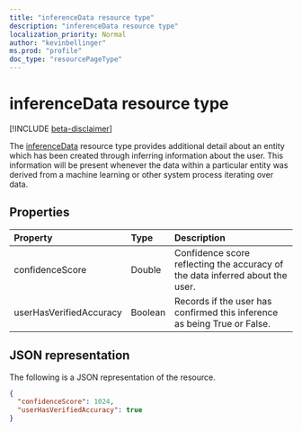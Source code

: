 ```yaml
---
title: "inferenceData resource type"
description: "inferenceData resource type"
localization_priority: Normal
author: "kevinbellinger"
ms.prod: "profile"
doc_type: "resourcePageType"
---
```


# inferenceData resource type

[!INCLUDE [beta-disclaimer](../../includes/beta-disclaimer.md)]

The [inferenceData](inferencedata.md) resource type provides additional detail about an entity which has been created through inferring information about the user. This information will be present whenever the data within a particular entity was derived from a machine learning or other system process iterating over data.

## Properties

| Property              | Type        | Description                                                                     |
|:----------------------|:------------|:--------------------------------------------------------------------------------|
|confidenceScore        |Double       | Confidence score reflecting the accuracy of the data inferred about the user.   |
|userHasVerifiedAccuracy|Boolean      | Records if the user has confirmed this inference as being True or False.        |

## JSON representation

The following is a JSON representation of the resource.

<!-- {
  "blockType": "resource",
  "optionalProperties": [

  ],
  "@odata.type": "microsoft.graph.inferenceData",
  "baseType": null
}-->

```json
{
  "confidenceScore": 1024,
  "userHasVerifiedAccuracy": true
}
```

<!-- uuid: 16cd6b66-4b1a-43a1-adaf-3a886856ed98
2019-02-04 14:57:30 UTC -->
<!-- {
  "type": "#page.annotation",
  "description": "inferenceData resource",
  "keywords": "",
  "section": "documentation",
  "tocPath": ""
}-->